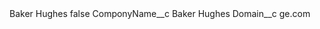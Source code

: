 <?xml version="1.0" encoding="UTF-8"?>
<CustomMetadata xmlns="http://soap.sforce.com/2006/04/metadata" xmlns:xsi="http://www.w3.org/2001/XMLSchema-instance" xmlns:xsd="http://www.w3.org/2001/XMLSchema">
    <label>Baker Hughes</label>
    <protected>false</protected>
    <values>
        <field>ComponyName__c</field>
        <value xsi:type="xsd:string">Baker Hughes</value>
    </values>
    <values>
        <field>Domain__c</field>
        <value xsi:type="xsd:string">ge.com</value>
    </values>
</CustomMetadata>
